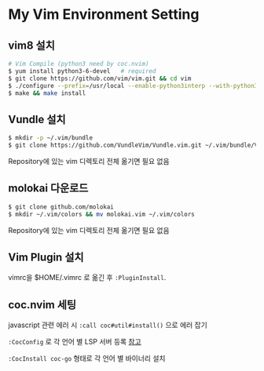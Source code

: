 # My Vim Environment Setting

## vim8 설치

```bash
# Vim Compile (python3 need by coc.nvim)
$ yum install python3-6-devel	# required
$ git clone https://github.com/vim/vim.git && cd vim
$ ./configure --prefix=/usr/local --enable-python3interp --with-python3-config-dir=/usr/lib64/python3.6/config-3.6m-x86_64-linux-gnu --with-python3-command=python3 --enable-fail-if-missing=yes
$ make && make install
```



## Vundle 설치

```bash
$ mkdir -p ~/.vim/bundle
$ git clone https://github.com/VundleVim/Vundle.vim.git ~/.vim/bundle/Vundle.vim
```

Repository에 있는 vim 디렉토리 전체 옮기면 필요 없음



## molokai 다운로드

```bash
$ git clone github.com/molokai
$ mkdir ~/.vim/colors && mv molokai.vim ~/.vim/colors
```

Repository에 있는 vim 디렉토리 전체 옮기면 필요 없음



## Vim Plugin 설치

vimrc을 $HOME/.vimrc 로 옮긴 후 `:PluginInstall`. 



## coc.nvim 세팅

javascript 관련 에러 시 `:call coc#util#install()` 으로 에러 잡기

`:CocConfig` 로 각 언어 별 LSP 서버 등록 [참고](https://www.joinc.co.kr/w/man/12/neovim)

`:CocInstall coc-go` 형태로 각 언어 별 바이너리 설치

